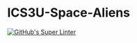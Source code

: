 # ICS3U-Space-Aliens
[![GitHub's Super Linter](https://github.com/ICS3U-Programming-HunterC/ICS3U-Space-Aliens/workflows/GitHub's%20Super%20Linter/badge.svg)](https://github.com/ICS3U-Programming-HunterC/ICS3U-Space-Aliens/actions)

